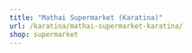 ```yaml
---
title: "Mathai Supermarket (Karatina)"
url: /karatina/mathai-supermarket-karatina/
shop: supermarket
---
```

